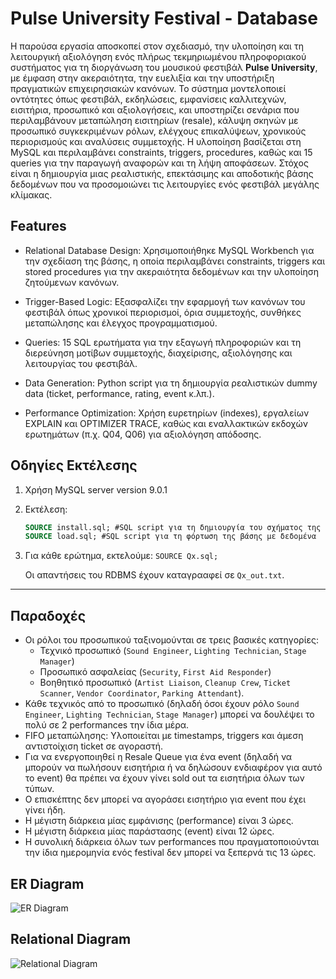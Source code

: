 # Pulse University Festival - Database

Η παρούσα εργασία αποσκοπεί στον σχεδιασμό, την υλοποίηση και τη λειτουργική αξιολόγηση ενός πλήρως τεκμηριωμένου πληροφοριακού συστήματος για τη διοργάνωση του μουσικού φεστιβάλ **Pulse University**, με έμφαση στην ακεραιότητα, την ευελιξία και την υποστήριξη πραγματικών επιχειρησιακών κανόνων. Το σύστημα μοντελοποιεί οντότητες όπως φεστιβάλ, εκδηλώσεις, εμφανίσεις καλλιτεχνών, εισιτήρια, προσωπικό και αξιολογήσεις, και υποστηρίζει σενάρια που περιλαμβάνουν μεταπώληση εισιτηρίων (resale), κάλυψη σκηνών με προσωπικό συγκεκριμένων ρόλων, ελέγχους επικαλύψεων, χρονικούς περιορισμούς και αναλύσεις συμμετοχής. Η υλοποίηση βασίζεται στη MySQL και περιλαμβάνει constraints, triggers, procedures, καθώς και 15 queries για την παραγωγή αναφορών και τη λήψη αποφάσεων. Στόχος είναι η δημιουργία μιας ρεαλιστικής, επεκτάσιμης και αποδοτικής βάσης δεδομένων που να προσομοιώνει τις λειτουργίες ενός φεστιβάλ μεγάλης κλίμακας.

## Features
* Relational Database Design: Χρησιμοποιήθηκε MySQL Workbench για την σχεδίαση της βάσης, η οποία περιλαμβάνει constraints, triggers και stored procedures για την ακεραιότητα δεδομένων και την υλοποίηση ζητούμενων κανόνων.

* Trigger-Based Logic: Εξασφαλίζει την εφαρμογή των κανόνων του φεστιβάλ όπως χρονικοί περιορισμοί, όρια συμμετοχής, συνθήκες μεταπώλησης και έλεγχος προγραμματισμού.

* Queries: 15 SQL ερωτήματα για την εξαγωγή πληροφοριών και τη διερεύνηση μοτίβων συμμετοχής, διαχείρισης, αξιολόγησης και λειτουργίας του φεστιβάλ.

* Data Generation: Python script για τη δημιουργία ρεαλιστικών dummy data (ticket, performance, rating, event κ.λπ.).

* Performance Optimization: Χρήση ευρετηρίων (indexes), εργαλείων EXPLAIN και OPTIMIZER TRACE, καθώς και εναλλακτικών εκδοχών ερωτημάτων (π.χ. Q04, Q06) για αξιολόγηση απόδοσης.

## Οδηγίες Εκτέλεσης

1. Χρήση MySQL server version 9.0.1
2. Εκτέλεση:

   ```sql
   SOURCE install.sql; #SQL script για τη δημιουργία του σχήματος της βάσης μας
   SOURCE load.sql; #SQL script για τη φόρτωση της βάσης με δεδομένα
   ```
3. Για κάθε ερώτημα, εκτελούμε: `SOURCE Qx.sql;`
   
   Οι απαντήσεις του RDBMS έχουν καταγρααφεί σε `Qx_out.txt`.
---

## Παραδοχές
* Οι ρόλοι του προσωπικού ταξινομούνται σε τρεις βασικές κατηγορίες:
  * Τεχνικό προσωπικό (`Sound Engineer`, `Lighting Technician`, `Stage Manager`)
  * Προσωπικό ασφαλείας (`Security`, `First Aid Responder`)
  * Βοηθητικό προσωπικό (`Artist Liaison`, `Cleanup Crew`, `Ticket Scanner`, `Vendor Coordinator`, `Parking Attendant`).
* Κάθε τεχνικός από το προσωπικό (δηλαδή όσοι έχουν ρόλο `Sound Engineer`, `Lighting Technician`, `Stage Manager`) μπορεί να δουλέψει το πολύ σε 2 performances την ίδια μέρα.
* FIFO μεταπώλησης: Υλοποιείται με timestamps, triggers και άμεση αντιστοίχιση ticket σε αγοραστή.
* Για να ενεργοποιηθεί η Resale Queue για ένα event (δηλαδή να μπορούν να πωλήσουν εισητήρια ή να δηλώσουν ενδιαφέρον για αυτό το event) θα πρέπει να έχουν γίνει sold out τα εισητήρια όλων των τύπων.
* Ο επισκέπτης δεν μπορεί να αγοράσει εισητήριο για event που έχει γίνει ήδη. 
* Η μέγιστη διάρκεια μίας εμφάνισης (performance) είναι 3 ώρες.
* Η μέγιστη διάρκεια μίας παράστασης (event) είναι 12 ώρες.
* Η συνολική διάρκεια όλων των performances που πραγματοποιούνται την ίδια ημερομηνία ενός festival δεν μπορεί να ξεπερνά τις 13 ώρες.
  


## ER Diagram
![ER Diagram](https://github.com/user-attachments/assets/bc985714-3c96-4856-b887-5785dca71a8d)

## Relational Diagram
![Relational Diagram](https://github.com/user-attachments/assets/5cb67ff7-d9eb-4044-ad70-73f152c14ced)



